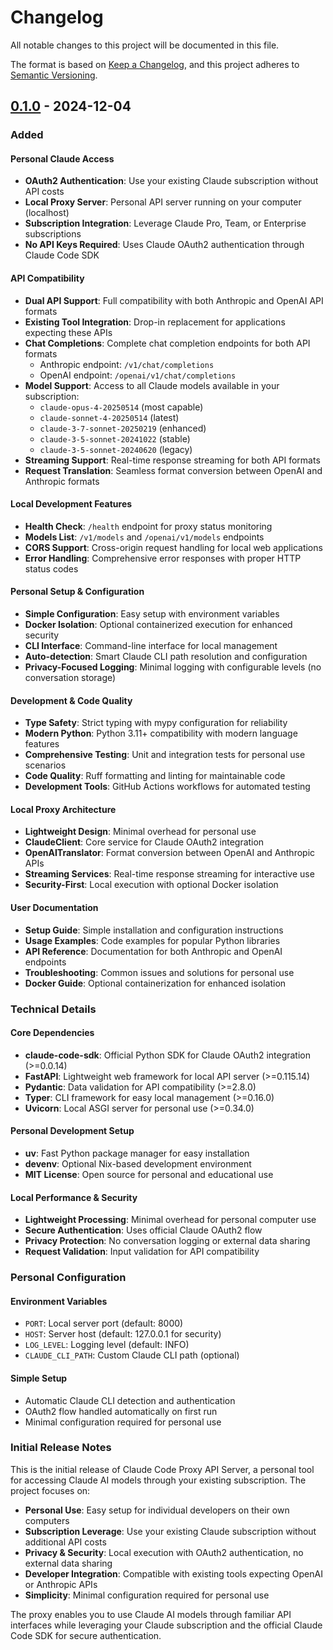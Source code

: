 # Changelog

All notable changes to this project will be documented in this file.

The format is based on [Keep a Changelog](https://keepachangelog.com/en/1.0.0/),
and this project adheres to [Semantic Versioning](https://semver.org/spec/v2.0.0.html).

## [0.1.0] - 2024-12-04

### Added

#### Personal Claude Access
- **OAuth2 Authentication**: Use your existing Claude subscription without API costs
- **Local Proxy Server**: Personal API server running on your computer (localhost)
- **Subscription Integration**: Leverage Claude Pro, Team, or Enterprise subscriptions
- **No API Keys Required**: Uses Claude OAuth2 authentication through Claude Code SDK

#### API Compatibility
- **Dual API Support**: Full compatibility with both Anthropic and OpenAI API formats
- **Existing Tool Integration**: Drop-in replacement for applications expecting these APIs
- **Chat Completions**: Complete chat completion endpoints for both API formats
  - Anthropic endpoint: `/v1/chat/completions`
  - OpenAI endpoint: `/openai/v1/chat/completions`
- **Model Support**: Access to all Claude models available in your subscription:
  - `claude-opus-4-20250514` (most capable)
  - `claude-sonnet-4-20250514` (latest)
  - `claude-3-7-sonnet-20250219` (enhanced)
  - `claude-3-5-sonnet-20241022` (stable)
  - `claude-3-5-sonnet-20240620` (legacy)
- **Streaming Support**: Real-time response streaming for both API formats
- **Request Translation**: Seamless format conversion between OpenAI and Anthropic formats

#### Local Development Features
- **Health Check**: `/health` endpoint for proxy status monitoring
- **Models List**: `/v1/models` and `/openai/v1/models` endpoints
- **CORS Support**: Cross-origin request handling for local web applications
- **Error Handling**: Comprehensive error responses with proper HTTP status codes

#### Personal Setup & Configuration
- **Simple Configuration**: Easy setup with environment variables
- **Docker Isolation**: Optional containerized execution for enhanced security
- **CLI Interface**: Command-line interface for local management
- **Auto-detection**: Smart Claude CLI path resolution and configuration
- **Privacy-Focused Logging**: Minimal logging with configurable levels (no conversation storage)

#### Development & Code Quality
- **Type Safety**: Strict typing with mypy configuration for reliability
- **Modern Python**: Python 3.11+ compatibility with modern language features
- **Comprehensive Testing**: Unit and integration tests for personal use scenarios
- **Code Quality**: Ruff formatting and linting for maintainable code
- **Development Tools**: GitHub Actions workflows for automated testing

#### Local Proxy Architecture
- **Lightweight Design**: Minimal overhead for personal use
- **ClaudeClient**: Core service for Claude OAuth2 integration
- **OpenAITranslator**: Format conversion between OpenAI and Anthropic APIs
- **Streaming Services**: Real-time response streaming for interactive use
- **Security-First**: Local execution with optional Docker isolation

#### User Documentation
- **Setup Guide**: Simple installation and configuration instructions
- **Usage Examples**: Code examples for popular Python libraries
- **API Reference**: Documentation for both Anthropic and OpenAI endpoints
- **Troubleshooting**: Common issues and solutions for personal use
- **Docker Guide**: Optional containerization for enhanced isolation

### Technical Details

#### Core Dependencies
- **claude-code-sdk**: Official Python SDK for Claude OAuth2 integration (>=0.0.14)
- **FastAPI**: Lightweight web framework for local API server (>=0.115.14)
- **Pydantic**: Data validation for API compatibility (>=2.8.0)
- **Typer**: CLI framework for easy local management (>=0.16.0)
- **Uvicorn**: Local ASGI server for personal use (>=0.34.0)

#### Personal Development Setup
- **uv**: Fast Python package manager for easy installation
- **devenv**: Optional Nix-based development environment
- **MIT License**: Open source for personal and educational use

#### Local Performance & Security
- **Lightweight Processing**: Minimal overhead for personal computer use
- **Secure Authentication**: Uses official Claude OAuth2 flow
- **Privacy Protection**: No conversation logging or external data sharing
- **Request Validation**: Input validation for API compatibility

### Personal Configuration

#### Environment Variables
- `PORT`: Local server port (default: 8000)
- `HOST`: Server host (default: 127.0.0.1 for security)
- `LOG_LEVEL`: Logging level (default: INFO)
- `CLAUDE_CLI_PATH`: Custom Claude CLI path (optional)

#### Simple Setup
- Automatic Claude CLI detection and authentication
- OAuth2 flow handled automatically on first run
- Minimal configuration required for personal use

### Initial Release Notes

This is the initial release of Claude Code Proxy API Server, a personal tool for accessing Claude AI models through your existing subscription. The project focuses on:

- **Personal Use**: Easy setup for individual developers on their own computers
- **Subscription Leverage**: Use your existing Claude subscription without additional API costs
- **Privacy & Security**: Local execution with OAuth2 authentication, no external data sharing
- **Developer Integration**: Compatible with existing tools expecting OpenAI or Anthropic APIs
- **Simplicity**: Minimal configuration required for personal use

The proxy enables you to use Claude AI models through familiar API interfaces while leveraging your Claude subscription and the official Claude Code SDK for secure authentication.

[0.1.0]: https://github.com/your-username/claude-proxy/releases/tag/v0.1.0